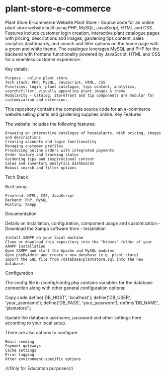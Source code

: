 # plant-store-e-commerce
Plant Store E-commerce Website
Plant Store - Source code for an online plant store website built using PHP, MySQL, JavaScript, HTML and CSS. Features include customer login creation, interactive plant catalogue pages with pricing, descriptions and images, gardening tips content, sales analytics dashboards, and search and filter options on the home page with a green and white theme. The catalogue leverages MySQL and PHP for the backend with frontend functionality powered by JavaScript, HTML and CSS for a seamless customer experience.

Key details:

    Purpose - online plant store
    Tech stack: PHP, MySQL, JavaScript, HTML, CSS
    Functions: login, plant catalogue, tips content, analytics, search/filter, visually appealing plant images & theme
    Modularity - Catalog, storefront and tip components are modular for customization and extension.

This repository contains the complete source code for an e-commerce website selling plants and gardening supplies online.
Key Features

The website includes the following features:

    Browsing an interactive catalogue of houseplants, with pricing, images and descriptions
    Creating accounts and login functionality
    Managing customer profiles
    Processing online orders with integrated payments
    Order history and tracking status
    Gardening tips and inspirational content
    Sales and inventory analytics dashboards
    Robust search and filter options

Tech Stack

Built using:

    Frontend: HTML, CSS, JavaScript
    Backend: PHP, MySQL
    Hosting: Xampp

Documentation

Details on installation, configuration, component usage and customization - 
Download the Xampp software from - 
Installation

    Install XAMPP on your local machine
    Clone or download this repository into the "htdocs" folder of your XAMPP installation
    Open XAMPP and start the Apache and MySQL modules
    Open phpMyAdmin and create a new database (e.g. plant store)
    Import the SQL file from /database/plantstore.sql into the new database.

Configuration

The config file in /config/config.php contains variables for the database connection along with other general configuration options:

Copy code
define('DB_HOST', 'localhost');
define('DB_USER', 'your_username'); 
define('DB_PASS', 'your_password');
define('DB_NAME', 'plantstore');

Update the database username, password and other settings here according to your local setup.

There are also options to configure:

    Email sending
    Payment gateways
    Cache settings
    Error logging
    Other environment-specific options

///Only for Education purposes///
